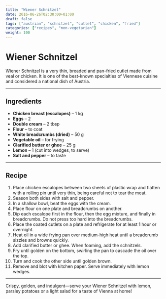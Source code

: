 ```yaml
---
title: "Wiener Schnitzel"
date: 2016-06-26T02:30:00+01:00
draft: false
tags: ["austrian", "schnitzel", "cutlet", "chicken", "fried"]
categories: ["recipes", "non-vegetarian"]
weight: 100
---
```


# Wiener Schnitzel

Wiener Schnitzel is a very thin, breaded and pan-fried cutlet made from veal or chicken. It is one of the best-known specialties of Viennese cuisine and considered a national dish of Austria.

---

## Ingredients

- **Chicken breast (escalopes)** – 1 kg  
- **Eggs** – 2  
- **Double cream** – 2 tbsp  
- **Flour** – to coat  
- **White breadcrumbs (dried)** – 50 g  
- **Vegetable oil** – for frying  
- **Clarified butter or ghee** – 25 g  
- **Lemon** – 1 (cut into wedges, to serve)  
- **Salt and pepper** – to taste  

---

## Recipe

1. Place chicken escalopes between two sheets of plastic wrap and flatten with a rolling pin until very thin, being careful not to tear the meat.  
2. Season both sides with salt and pepper.  
3. In a shallow bowl, beat the eggs with the cream.  
4. Place flour on one plate and breadcrumbs on another.  
5. Dip each escalope first in the flour, then the egg mixture, and finally in breadcrumbs. Do not press too hard into the breadcrumbs.  
6. Place the coated cutlets on a plate and refrigerate for at least 1 hour or overnight.  
7. Heat oil in a wide frying pan over medium-high heat until a breadcrumb sizzles and browns quickly.  
8. Add clarified butter or ghee. When foaming, add the schnitzels.  
9. Fry until golden on the bottom, swirling the pan to cascade the oil over the top.  
10. Turn and cook the other side until golden brown.  
11. Remove and blot with kitchen paper. Serve immediately with lemon wedges.

---

Crispy, golden, and indulgent—serve your Wiener Schnitzel with lemon, parsley potatoes or a light salad for a taste of Vienna at home!
